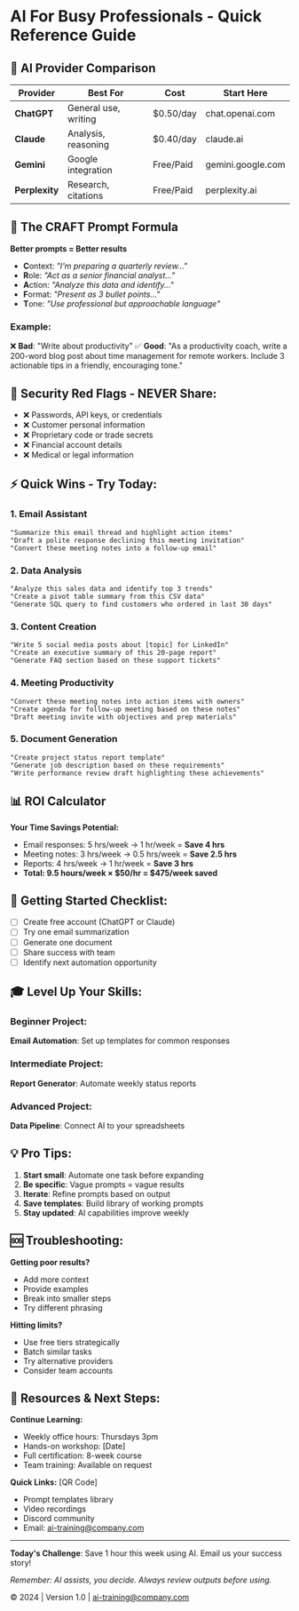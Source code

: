 # AI For Busy Professionals - Quick Reference Guide

## 🤖 AI Provider Comparison
| Provider | Best For | Cost | Start Here |
|----------|----------|------|------------|
| **ChatGPT** | General use, writing | $0.50/day | chat.openai.com |
| **Claude** | Analysis, reasoning | $0.40/day | claude.ai |
| **Gemini** | Google integration | Free/Paid | gemini.google.com |
| **Perplexity** | Research, citations | Free/Paid | perplexity.ai |

## 🎯 The CRAFT Prompt Formula
**Better prompts = Better results**

- **C**ontext: *"I'm preparing a quarterly review..."*
- **R**ole: *"Act as a senior financial analyst..."*
- **A**ction: *"Analyze this data and identify..."*
- **F**ormat: *"Present as 3 bullet points..."*
- **T**one: *"Use professional but approachable language"*

### Example:
❌ **Bad**: "Write about productivity"
✅ **Good**: "As a productivity coach, write a 200-word blog post about time management for remote workers. Include 3 actionable tips in a friendly, encouraging tone."

## 🚨 Security Red Flags - NEVER Share:
- ❌ Passwords, API keys, or credentials
- ❌ Customer personal information
- ❌ Proprietary code or trade secrets
- ❌ Financial account details
- ❌ Medical or legal information

## ⚡ Quick Wins - Try Today:

### 1. Email Assistant
```
"Summarize this email thread and highlight action items"
"Draft a polite response declining this meeting invitation"
"Convert these meeting notes into a follow-up email"
```

### 2. Data Analysis
```
"Analyze this sales data and identify top 3 trends"
"Create a pivot table summary from this CSV data"
"Generate SQL query to find customers who ordered in last 30 days"
```

### 3. Content Creation
```
"Write 5 social media posts about [topic] for LinkedIn"
"Create an executive summary of this 20-page report"
"Generate FAQ section based on these support tickets"
```

### 4. Meeting Productivity
```
"Convert these meeting notes into action items with owners"
"Create agenda for follow-up meeting based on these notes"
"Draft meeting invite with objectives and prep materials"
```

### 5. Document Generation
```
"Create project status report template"
"Generate job description based on these requirements"
"Write performance review draft highlighting these achievements"
```

## 📊 ROI Calculator
**Your Time Savings Potential:**
- Email responses: 5 hrs/week → 1 hr/week = **Save 4 hrs**
- Meeting notes: 3 hrs/week → 0.5 hrs/week = **Save 2.5 hrs**
- Reports: 4 hrs/week → 1 hr/week = **Save 3 hrs**
- **Total: 9.5 hours/week × $50/hr = $475/week saved**

## 🔧 Getting Started Checklist:
- [ ] Create free account (ChatGPT or Claude)
- [ ] Try one email summarization
- [ ] Generate one document
- [ ] Share success with team
- [ ] Identify next automation opportunity

## 🎓 Level Up Your Skills:

### Beginner Project:
**Email Automation**: Set up templates for common responses

### Intermediate Project:
**Report Generator**: Automate weekly status reports

### Advanced Project:
**Data Pipeline**: Connect AI to your spreadsheets

## 💡 Pro Tips:
1. **Start small**: Automate one task before expanding
2. **Be specific**: Vague prompts = vague results
3. **Iterate**: Refine prompts based on output
4. **Save templates**: Build library of working prompts
5. **Stay updated**: AI capabilities improve weekly

## 🆘 Troubleshooting:

**Getting poor results?**
- Add more context
- Provide examples
- Break into smaller steps
- Try different phrasing

**Hitting limits?**
- Use free tiers strategically
- Batch similar tasks
- Try alternative providers
- Consider team accounts

## 📱 Resources & Next Steps:

**Continue Learning:**
- Weekly office hours: Thursdays 3pm
- Hands-on workshop: [Date]
- Full certification: 8-week course
- Team training: Available on request

**Quick Links:** [QR Code]
- Prompt templates library
- Video recordings
- Discord community
- Email: ai-training@company.com

---

**Today's Challenge**: Save 1 hour this week using AI. Email us your success story!

*Remember: AI assists, you decide. Always review outputs before using.*

© 2024 | Version 1.0 | ai-training@company.com